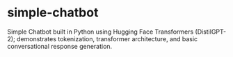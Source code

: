 # simple-chatbot
Simple Chatbot built in Python using Hugging Face Transformers (DistilGPT-2); demonstrates tokenization, transformer architecture, and basic conversational response generation.
